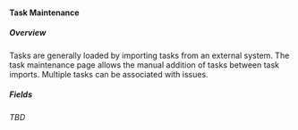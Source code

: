 #### Task Maintenance

##### Overview
Tasks are generally loaded by importing tasks from an external system.  The task maintenance page allows the manual 
addition of tasks between task imports.  Multiple tasks can be associated with issues.

##### Fields
_TBD_
